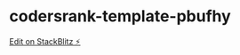 # codersrank-template-pbufhy

[Edit on StackBlitz ⚡️](https://stackblitz.com/edit/codersrank-template-pbufhy)